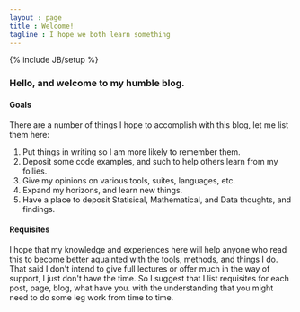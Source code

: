 ```yaml
---
layout : page
title : Welcome!
tagline : I hope we both learn something
---
```

{% include JB/setup %}

### Hello, and welcome to my humble blog. 

#### Goals

There are a number of things I hope to accomplish with this blog, let me list them here:

1. Put things in writing so I am more likely to remember them.
2. Deposit some code examples, and such to help others learn from my follies.
3. Give my opinions on various tools, suites, languages, etc.
4. Expand my horizons, and learn new things.
5. Have a place to deposit Statisical, Mathematical, and Data thoughts, and findings.

#### Requisites

I hope that my knowledge and experiences here will help anyone who read this to become 
better aquainted with the tools, methods, and things I do. That said I don't intend to 
give full lectures or offer much in the way of support, I just don't have the time. So
I suggest that I list requisites for each post, page, blog, what have you. with the 
understanding that you might need to do some leg work from time to time.
